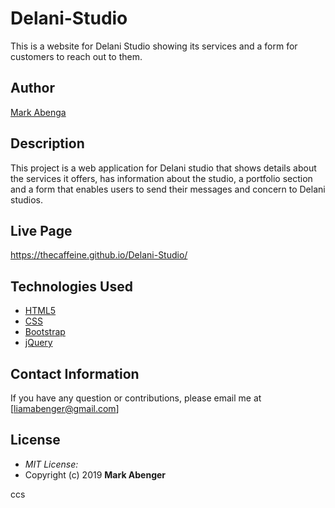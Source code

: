 # Delani-Studio
This is a website for Delani Studio showing its services and a form for customers to reach out to them. 

## Author

[Mark Abenga](https://github.com/TheCaffeine)

## Description

This project is a web application for Delani studio that shows details about the services it offers, has information about the studio, a portfolio section and a form that enables users to send their messages and concern to Delani studios. 


## Live Page 
 https://thecaffeine.github.io/Delani-Studio/


## Technologies Used

* [HTML5](https://github.com/topics/html5)
* [CSS](https://github.com/topics/css3)
* [Bootstrap](https://github.com/topics/bootstrap)
* [jQuery](https://github.com/topics/javascript)

## Contact Information 

If you have any question or contributions, please email me at [liamabenger@gmail.com]

## License
* *MIT License:*
* Copyright (c) 2019 **Mark Abenger**

ccs
